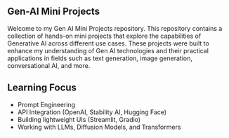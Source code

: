 ## Gen-AI Mini Projects
Welcome to my Gen AI Mini Projects repository. This repository contains a collection of hands-on mini projects that explore the capabilities of Generative AI across different use cases. These projects were built to enhance my understanding of Gen AI technologies and their practical applications in fields such as text generation, image generation, conversational AI, and more.
## Learning Focus
- Prompt Engineering
- API Integration (OpenAI, Stability AI, Hugging Face)
- Building lightweight UIs (Streamlit, Gradio)
- Working with LLMs, Diffusion Models, and Transformers

